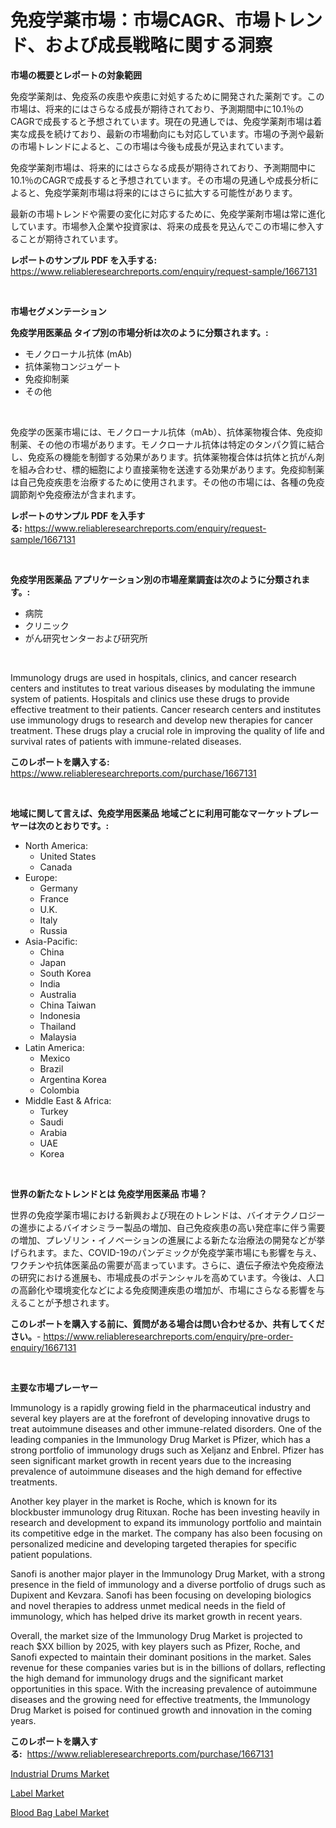 <p><h1>免疫学薬市場：市場CAGR、市場トレンド、および成長戦略に関する洞察</h1></p><p><strong>市場の概要とレポートの対象範囲</strong></p>
<p><p>免疫学薬剤は、免疫系の疾患や疾患に対処するために開発された薬剤です。この市場は、将来的にはさらなる成長が期待されており、予測期間中に10.1％のCAGRで成長すると予想されています。現在の見通しでは、免疫学薬剤市場は着実な成長を続けており、最新の市場動向にも対応しています。市場の予測や最新の市場トレンドによると、この市場は今後も成長が見込まれています。</p><p>免疫学薬剤市場は、将来的にはさらなる成長が期待されており、予測期間中に10.1％のCAGRで成長すると予想されています。その市場の見通しや成長分析によると、免疫学薬剤市場は将来的にはさらに拡大する可能性があります。</p><p>最新の市場トレンドや需要の変化に対応するために、免疫学薬剤市場は常に進化しています。市場参入企業や投資家は、将来の成長を見込んでこの市場に参入することが期待されています。</p></p>
<p><strong>レポートのサンプル PDF を入手する:</strong> <a href="https://www.reliableresearchreports.com/enquiry/request-sample/1667131">https://www.reliableresearchreports.com/enquiry/request-sample/1667131</a></p>
<p>&nbsp;</p>
<p><strong>市場セグメンテーション</strong></p>
<p><strong>免疫学用医薬品 タイプ別の市場分析は次のように分類されます。:</strong></p>
<p><ul><li>モノクローナル抗体 (mAb)</li><li>抗体薬物コンジュゲート</li><li>免疫抑制薬</li><li>その他</li></ul></p>
<p>&nbsp;</p>
<p><p>免疫学の医薬市場には、モノクローナル抗体（mAb）、抗体薬物複合体、免疫抑制薬、その他の市場があります。モノクローナル抗体は特定のタンパク質に結合し、免疫系の機能を制御する効果があります。抗体薬物複合体は抗体と抗がん剤を組み合わせ、標的細胞により直接薬物を送達する効果があります。免疫抑制薬は自己免疫疾患を治療するために使用されます。その他の市場には、各種の免疫調節剤や免疫療法が含まれます。</p></p>
<p><strong>レポートのサンプル PDF を入手する:</strong>&nbsp;<a href="https://www.reliableresearchreports.com/enquiry/request-sample/1667131">https://www.reliableresearchreports.com/enquiry/request-sample/1667131</a></p>
<p>&nbsp;</p>
<p><strong> 免疫学用医薬品 アプリケーション別の市場産業調査は次のように分類されます。:</strong></p>
<p><ul><li>病院</li><li>クリニック</li><li>がん研究センターおよび研究所</li></ul></p>
<p>&nbsp;</p>
<p><p>Immunology drugs are used in hospitals, clinics, and cancer research centers and institutes to treat various diseases by modulating the immune system of patients. Hospitals and clinics use these drugs to provide effective treatment to their patients. Cancer research centers and institutes use immunology drugs to research and develop new therapies for cancer treatment. These drugs play a crucial role in improving the quality of life and survival rates of patients with immune-related diseases.</p></p>
<p><strong>このレポートを購入する:</strong>&nbsp; <a href="https://www.reliableresearchreports.com/purchase/1667131">https://www.reliableresearchreports.com/purchase/1667131</a></p>
<p>&nbsp;</p>
<p><strong>地域に関して言えば、免疫学用医薬品 地域ごとに利用可能なマーケットプレーヤーは次のとおりです。:</strong></p>
<p><ul>
    <li>
        North America:
        <ul>
            <li>United States</li>
            <li>Canada</li>
        </ul>
    </li>
    <li>
        Europe:
        <ul>
            <li>Germany</li>
            <li>France</li>
            <li>U.K.</li>
            <li>Italy</li>
            <li>Russia</li>
        </ul>
    </li>
    <li>
        Asia-Pacific:
        <ul>
            <li>China</li>
            <li>Japan</li>
            <li>South Korea</li>
            <li>India</li>
            <li>Australia</li>
            <li>China Taiwan</li>
            <li>Indonesia</li>
            <li>Thailand</li>
            <li>Malaysia</li>
        </ul>
    </li>
    <li>
        Latin America:
        <ul>
            <li>Mexico</li>
            <li>Brazil</li>
            <li>Argentina Korea</li>
            <li>Colombia</li>
        </ul>
    </li>
    <li>
        Middle East & Africa:
        <ul>
            <li>Turkey</li>
            <li>Saudi</li>
            <li>Arabia</li>
            <li>UAE</li>
            <li>Korea</li>
        </ul>
    </li>
    </ul></p>
<p>&nbsp;</p>
<p><strong>世界の新たなトレンドとは 免疫学用医薬品 市場？</strong></p>
<p><p>世界の免疫学薬市場における新興および現在のトレンドは、バイオテクノロジーの進歩によるバイオシミラー製品の増加、自己免疫疾患の高い発症率に伴う需要の増加、プレゾリン・イノベーションの進展による新たな治療法の開発などが挙げられます。また、COVID-19のパンデミックが免疫学薬市場にも影響を与え、ワクチンや抗体医薬品の需要が高まっています。さらに、遺伝子療法や免疫療法の研究における進展も、市場成長のポテンシャルを高めています。今後は、人口の高齢化や環境変化などによる免疫関連疾患の増加が、市場にさらなる影響を与えることが予想されます。</p></p>
<p><strong>このレポートを購入する前に、質問がある場合は問い合わせるか、共有してください。</strong>- <a href="https://www.reliableresearchreports.com/enquiry/pre-order-enquiry/1667131">https://www.reliableresearchreports.com/enquiry/pre-order-enquiry/1667131</a></p>
<p>&nbsp;</p>
<p><strong>主要な市場プレーヤー</strong></p>
<p><p>Immunology is a rapidly growing field in the pharmaceutical industry and several key players are at the forefront of developing innovative drugs to treat autoimmune diseases and other immune-related disorders. One of the leading companies in the Immunology Drug Market is Pfizer, which has a strong portfolio of immunology drugs such as Xeljanz and Enbrel. Pfizer has seen significant market growth in recent years due to the increasing prevalence of autoimmune diseases and the high demand for effective treatments.</p><p>Another key player in the market is Roche, which is known for its blockbuster immunology drug Rituxan. Roche has been investing heavily in research and development to expand its immunology portfolio and maintain its competitive edge in the market. The company has also been focusing on personalized medicine and developing targeted therapies for specific patient populations.</p><p>Sanofi is another major player in the Immunology Drug Market, with a strong presence in the field of immunology and a diverse portfolio of drugs such as Dupixent and Kevzara. Sanofi has been focusing on developing biologics and novel therapies to address unmet medical needs in the field of immunology, which has helped drive its market growth in recent years.</p><p>Overall, the market size of the Immunology Drug Market is projected to reach $XX billion by 2025, with key players such as Pfizer, Roche, and Sanofi expected to maintain their dominant positions in the market. Sales revenue for these companies varies but is in the billions of dollars, reflecting the high demand for immunology drugs and the significant market opportunities in this space. With the increasing prevalence of autoimmune diseases and the growing need for effective treatments, the Immunology Drug Market is poised for continued growth and innovation in the coming years.</p></p>
<p><strong>このレポートを購入する:</strong>&nbsp;&nbsp;<a href="https://www.reliableresearchreports.com/purchase/1667131">https://www.reliableresearchreports.com/purchase/1667131</a></p>
<p><p><a href="https://sore-arch-6db.notion.site/Industrial-Drums-Market-Insights-Market-Players-and-Forecast-Till-2031-eaf698a8ee764a1dbf6822be546645eb">Industrial Drums Market</a></p><p><a href="https://confirmed-shield-e13.notion.site/Label-Market-Size-Share-Trends-Analysis-Report-By-Application-Regional-Outlook-Competitive-Stra-bb987f39ff9c4fa5892e769a7892d56e">Label Market</a></p><p><a href="https://funky-papaya-cf4.notion.site/Blood-Bag-Label-Market-Centers-on-Aspects-such-as-Market-Growth-Market-Share-Market-Opportunity-a-20aebf2fd1c749208ef801e3a35c9e2c">Blood Bag Label Market</a></p></p>
